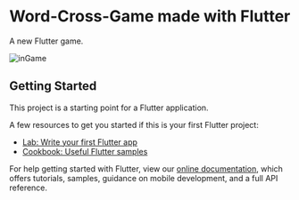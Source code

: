# Word-Cross-Game made with Flutter

A new Flutter game.

![inGame](https://user-images.githubusercontent.com/33134976/87345871-670eb600-c559-11ea-90eb-974daac04408.jpeg)


## Getting Started

This project is a starting point for a Flutter application.

A few resources to get you started if this is your first Flutter project:

- [Lab: Write your first Flutter app](https://flutter.dev/docs/get-started/codelab)
- [Cookbook: Useful Flutter samples](https://flutter.dev/docs/cookbook)

For help getting started with Flutter, view our
[online documentation](https://flutter.dev/docs), which offers tutorials,
samples, guidance on mobile development, and a full API reference.
